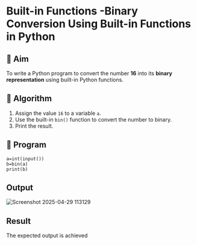 # Built-in Functions -Binary Conversion Using Built-in Functions in Python

## 🎯 Aim
To write a Python program to convert the number **16** into its **binary representation** using built-in Python functions.

## 🧠 Algorithm
1. Assign the value `16` to a variable `a`.
2. Use the built-in `bin()` function to convert the number to binary.
3. Print the result.

## 🧾 Program

```
a=int(input())
b=bin(a)
print(b)
```

## Output
![Screenshot 2025-04-29 113129](https://github.com/user-attachments/assets/92a97ca2-9c79-481d-b12b-bde5ec97eaa6)


## Result
The expected output is achieved
